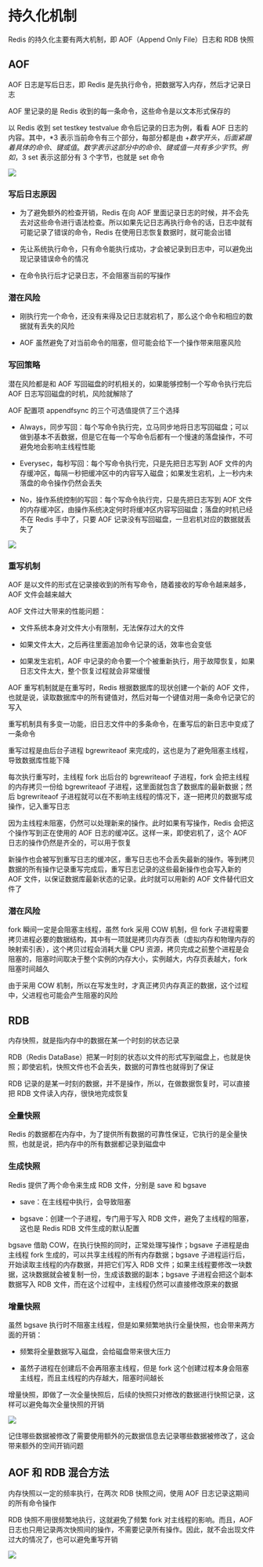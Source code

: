 # 持久化机制

Redis 的持久化主要有两大机制，即 AOF（Append Only File）日志和 RDB 快照

## AOF

AOF 日志是写后日志，即 Redis 是先执行命令，把数据写入内存，然后才记录日志

AOF 里记录的是 Redis 收到的每一条命令，这些命令是以文本形式保存的

以 Redis 收到 set testkey testvalue 命令后记录的日志为例，看看 AOF 日志的内容。其中，*3 表示当前命令有三个部分，每部分都是由 $+数字 开头，后面紧跟着具体的命令、键或值。数字表示这部分中的命令、键或值一共有多少字节。例如，$3 set 表示这部分有 3 个字节，也就是 set 命令

![](../../Picture/Database/Redis/persistence/01.png)

### 写后日志原因

- 为了避免额外的检查开销，Redis 在向 AOF 里面记录日志的时候，并不会先去对这些命令进行语法检查。所以如果先记日志再执行命令的话，日志中就有可能记录了错误的命令，Redis 在使用日志恢复数据时，就可能会出错

- 先让系统执行命令，只有命令能执行成功，才会被记录到日志中，可以避免出现记录错误命令的情况

- 在命令执行后才记录日志，不会阻塞当前的写操作

### 潜在风险

- 刚执行完一个命令，还没有来得及记日志就宕机了，那么这个命令和相应的数据就有丢失的风险

- AOF 虽然避免了对当前命令的阻塞，但可能会给下一个操作带来阻塞风险

### 写回策略 

潜在风险都是和 AOF 写回磁盘的时机相关的，如果能够控制一个写命令执行完后 AOF 日志写回磁盘的时机，风险就解除了

AOF 配置项 appendfsync 的三个可选值提供了三个选择

- Always，同步写回：每个写命令执行完，立马同步地将日志写回磁盘；可以做到基本不丢数据，但是它在每一个写命令后都有一个慢速的落盘操作，不可避免地会影响主线程性能

- Everysec，每秒写回：每个写命令执行完，只是先把日志写到 AOF 文件的内存缓冲区，每隔一秒把缓冲区中的内容写入磁盘；如果发生宕机，上一秒内未落盘的命令操作仍然会丢失

- No，操作系统控制的写回：每个写命令执行完，只是先把日志写到 AOF 文件的内存缓冲区，由操作系统决定何时将缓冲区内容写回磁盘；落盘的时机已经不在 Redis 手中了，只要 AOF 记录没有写回磁盘，一旦宕机对应的数据就丢失了

![](../../Picture/Database/Redis/persistence/02.png)

### 重写机制

AOF 是以文件的形式在记录接收到的所有写命令，随着接收的写命令越来越多，AOF 文件会越来越大

AOF 文件过大带来的性能问题：

- 文件系统本身对文件大小有限制，无法保存过大的文件

- 如果文件太大，之后再往里面追加命令记录的话，效率也会变低

- 如果发生宕机，AOF 中记录的命令要一个个被重新执行，用于故障恢复，如果日志文件太大，整个恢复过程就会非常缓慢

AOF 重写机制就是在重写时，Redis 根据数据库的现状创建一个新的 AOF 文件，也就是说，读取数据库中的所有键值对，然后对每一个键值对用一条命令记录它的写入

重写机制具有多变一功能，旧日志文件中的多条命令，在重写后的新日志中变成了一条命令

重写过程是由后台子进程 bgrewriteaof 来完成的，这也是为了避免阻塞主线程，导致数据库性能下降

每次执行重写时，主线程 fork 出后台的 bgrewriteaof 子进程，fork 会把主线程的内存拷贝一份给 bgrewriteaof 子进程，这里面就包含了数据库的最新数据；然后 bgrewriteaof 子进程就可以在不影响主线程的情况下，逐一把拷贝的数据写成操作，记入重写日志

因为主线程未阻塞，仍然可以处理新来的操作。此时如果有写操作，Redis 会把这个操作写到正在使用的 AOF 日志的缓冲区。这样一来，即使宕机了，这个 AOF 日志的操作仍然是齐全的，可以用于恢复

新操作也会被写到重写日志的缓冲区，重写日志也不会丢失最新的操作。等到拷贝数据的所有操作记录重写完成后，重写日志记录的这些最新操作也会写入新的 AOF 文件，以保证数据库最新状态的记录。此时就可以用新的 AOF 文件替代旧文件了

### 潜在风险

fork 瞬间一定是会阻塞主线程，虽然 fork 采用 COW 机制，但 fork 子进程需要拷贝进程必要的数据结构，其中有一项就是拷贝内存页表（虚拟内存和物理内存的映射索引表），这个拷贝过程会消耗大量 CPU 资源，拷贝完成之前整个进程是会阻塞的，阻塞时间取决于整个实例的内存大小，实例越大，内存页表越大，fork 阻塞时间越久

由于采用 COW 机制，所以在写发生时，才真正拷贝内存真正的数据，这个过程中，父进程也可能会产生阻塞的风险

## RDB

内存快照，就是指内存中的数据在某一个时刻的状态记录

RDB（Redis DataBase）把某一时刻的状态以文件的形式写到磁盘上，也就是快照；即使宕机，快照文件也不会丢失，数据的可靠性也就得到了保证

RDB 记录的是某一时刻的数据，并不是操作，所以，在做数据恢复时，可以直接把 RDB 文件读入内存，很快地完成恢复

### 全量快照

Redis 的数据都在内存中，为了提供所有数据的可靠性保证，它执行的是全量快照，也就是说，把内存中的所有数据都记录到磁盘中

### 生成快照

Redis 提供了两个命令来生成 RDB 文件，分别是 save 和 bgsave

- save：在主线程中执行，会导致阻塞

- bgsave：创建一个子进程，专门用于写入 RDB 文件，避免了主线程的阻塞，这也是 Redis RDB 文件生成的默认配置

bgsave 借助 COW，在执行快照的同时，正常处理写操作；bgsave 子进程是由主线程 fork 生成的，可以共享主线程的所有内存数据；bgsave 子进程运行后，开始读取主线程的内存数据，并把它们写入 RDB 文件；如果主线程要修改一块数据，这块数据就会被复制一份，生成该数据的副本；bgsave 子进程会把这个副本数据写入 RDB 文件，而在这个过程中，主线程仍然可以直接修改原来的数据

### 增量快照

虽然 bgsave 执行时不阻塞主线程，但是如果频繁地执行全量快照，也会带来两方面的开销：

- 频繁将全量数据写入磁盘，会给磁盘带来很大压力

- 虽然子进程在创建后不会再阻塞主线程，但是 fork 这个创建过程本身会阻塞主线程，而且主线程的内存越大，阻塞时间越长

增量快照，即做了一次全量快照后，后续的快照只对修改的数据进行快照记录，这样可以避免每次全量快照的开销

![](../../Picture/Database/Redis/persistence/03.png)

记住哪些数据被修改了需要使用额外的元数据信息去记录哪些数据被修改了，这会带来额外的空间开销问题

## AOF 和 RDB 混合方法

内存快照以一定的频率执行，在两次 RDB 快照之间，使用 AOF 日志记录这期间的所有命令操作

RDB 快照不用很频繁地执行，这就避免了频繁 fork 对主线程的影响。而且，AOF 日志也只用记录两次快照间的操作，不需要记录所有操作。因此，就不会出现文件过大的情况了，也可以避免重写开销

![](../../Picture/Database/Redis/persistence/04.png)